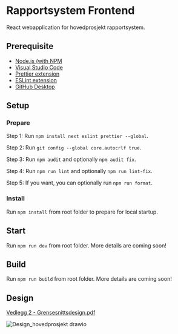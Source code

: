 # Rapportsystem Frontend

React webapplication for hovedprosjekt rapportsystem.

## Prerequisite

- [Node.js (with NPM](https://nodejs.org/en/download/current)
- [Visual Studio Code](https://code.visualstudio.com/download)
- [Prettier extension](https://marketplace.visualstudio.com)
- [ESLint extension](https://marketplace.visualstudio.com)
- [GitHub Desktop](https://desktop.github.com/)

## Setup

### Prepare

Step 1: Run `npm install next eslint prettier --global`.

Step 2: Run `git config --global core.autocrlf true`.

Step 3: Run `npm audit` and optionally `npm audit fix`.

Step 4: Run `npm run lint` and optionally `npm run lint-fix`.

Step 5: If you want, you can optionally run `npm run format`.

### Install

Run `npm install` from root folder to prepare for local startup.

## Start

Run `npm run dev` from root folder. More details are coming soon!

## Build

Run `npm run build` from root folder. More details are coming soon!

## Design

[Vedlegg 2 - Grensesnittsdesign.pdf](https://github.com/Bjorgeh/rapportsystem/files/14469568/Vedlegg.2.-Grensesnittsdesign.pdf)

![Design_hovedprosjekt drawio](https://github.com/Bjorgeh/rapportsystem/assets/47385921/3294bc7d-c906-4d31-8193-c87a8e322e80)
